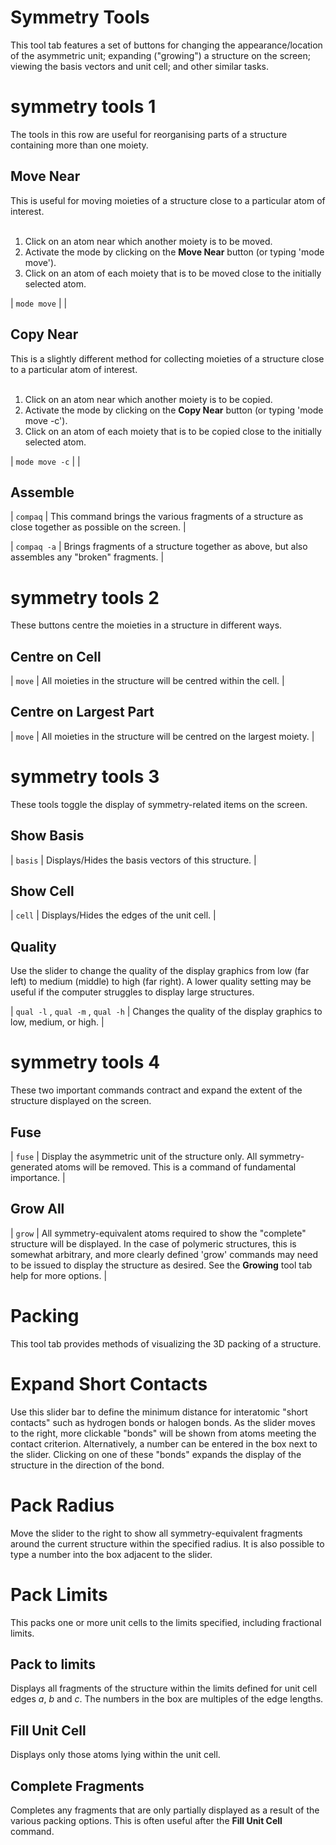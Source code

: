 # Symmetry Tools
This tool tab features a set of buttons for changing the appearance/location of the asymmetric unit; expanding ("growing") a structure on the screen; viewing the basis vectors and unit cell; and other similar tasks.


# symmetry tools 1
The tools in this row are useful for reorganising parts of a structure containing more than one moiety.

## Move Near
This is useful for moving moieties of a structure close to a particular atom of interest.
<br>
<br>

  1. Click on an atom near which another moiety is to be moved.
  2. Activate the mode by clicking on the **Move Near** button (or typing '<c>mode move</c>').
  3. Click on an atom of each moiety that is to be moved close to the initially selected atom.

| `mode move` | |

## Copy Near
This is a slightly different method for collecting moieties of a structure close to a particular atom of interest.
<br>
<br>

  1. Click on an atom near which another moiety is to be copied.
  2. Activate the mode by clicking on the **Copy Near** button (or typing '<c>mode move -c</c>').
  3. Click on an atom of each moiety that is to be copied close to the initially selected atom.

| `mode move -c` | |

## Assemble
| `compaq` | This command brings the various fragments of a structure as close together as possible on the screen. |

| `compaq -a` | Brings fragments of a structure together as above, but also assembles any "broken" fragments. |


# symmetry tools 2
These buttons centre the moieties in a structure in different ways.

## Centre on Cell
| `move` | All moieties in the structure will be centred within the cell. |

## Centre on Largest Part
| `move` | All moieties in the structure will be centred on the largest moiety. |


# symmetry tools 3
These tools toggle the display of symmetry-related items on the screen.

## Show Basis
| `basis` | Displays/Hides the basis vectors of this structure. |

## Show Cell
| `cell` | Displays/Hides the edges of the unit cell. |

## Quality
Use the slider to change the quality of the display graphics from low (far left) to medium (middle) to high (far right). A lower quality setting may be useful if the computer struggles to display large structures.

| `qual -l` , `qual -m` , `qual -h` | Changes the quality of the display graphics to low, medium, or high. |


# symmetry tools 4
These two important commands contract and expand the extent of the structure displayed on the screen.

## Fuse
| `fuse` | Display the asymmetric unit of the structure only. All symmetry-generated atoms will be removed. This is a command of fundamental importance. |

## Grow All
| `grow` | All symmetry-equivalent atoms required to show the "complete" structure will be displayed. In the case of polymeric structures, this is somewhat arbitrary, and more clearly defined '<c>grow</c>' commands may need to be issued to display the structure as desired. See the **Growing** tool tab help for more options. |


[comment]: < Help text for "Growing" is now taken from toolbox_work.md. >


# Packing
This tool tab provides methods of visualizing the 3D packing of a structure.


# Expand Short Contacts
Use this slider bar to define the minimum distance for interatomic "short contacts" such as hydrogen bonds or halogen bonds. As the slider moves to the right, more clickable "bonds" will be shown from atoms meeting the contact criterion. Alternatively, a number can be entered in the box next to the slider. Clicking on one of these "bonds" expands the display of the structure in the direction of the bond.


# Pack Radius
Move the slider to the right to show all symmetry-equivalent fragments around the current structure within the specified radius. It is also possible to type a number into the box adjacent to the slider.


# Pack Limits
This packs one or more unit cells to the limits specified, including fractional limits.

## Pack to limits
Displays all fragments of the structure within the limits defined for unit cell edges *a*, *b* and *c*. The numbers in the box are multiples of the edge lengths.

## Fill Unit Cell
Displays only those atoms lying within the unit cell.

## Complete Fragments
Completes any fragments that are only partially displayed as a result of the various packing options. This is often useful after the **Fill Unit Cell** command.
